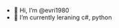 - 👋 Hi, I’m @evri1980
- 🌱 I’m currently leraning c#, python

<!---
evri1980/evri1980 is a ✨ special ✨ repository because its `README.md` (this file) appears on your GitHub profile.
You can click the Preview link to take a look at your changes.
--->
